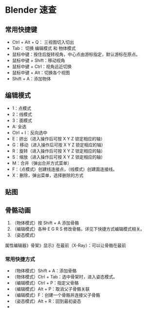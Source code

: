# Blender 速查

## 常用快捷键

- Ctrl + Alt + Q： 三视图切入切出
- Tab： 切换 编辑模式 和 物体模式
- 鼠标中键：按住后旋转视角，中心点由游标指定，默认游标在原点。
- 鼠标中键 + Shift：移动视角
- 鼠标中键 + Ctrl：视角远近切换
- 鼠标中键 + Alt：切换各个视图
- Shift + A：添加物体

## 编辑模式

- 1：点模式
- 2：线模式
- 3：面模式
- A: 全选
- Ctrl + I：反向选中
- E：挤出（进入操作后可按 X Y Z 锁定相应的轴）
- G：移动（进入操作后可按 X Y Z 锁定相应的轴）
- R：旋转（进入操作后可按 X Y Z 锁定相应的轴）
- S：缩放（进入操作后可按 X Y Z 锁定相应的轴）
- M：合并（弹出合并方式菜单）
- F：（点模式）创建线连接点，（线模式）创建面连接线。
- X：删除，弹出菜单，选择删除的方式

## 贴图

## 骨骼动画

1. （物体模式）按 Shift + A 添加骨骼
2. （编辑模式）各种 E G R S 修改骨骼，详见下快捷方式编辑模式相关。
3. （姿态模式）

属性编辑器》骨架》显示》在最前（X-Ray）：可以让骨骼在最前

### 常用快捷方式

- （物体模式）Shift + A：添加骨骼
- （物体模式）Ctrl + Tab：选中骨架时，进入姿态模式。
- （编辑模式）Ctrl + P：指定父骨骼
- （编辑模式）Alt + P：取消父子骨骼关联
- （编辑模式）F：创建一个骨骼并连接父子骨骼
- （姿态模式）Alt + R：回到最初姿态
- 